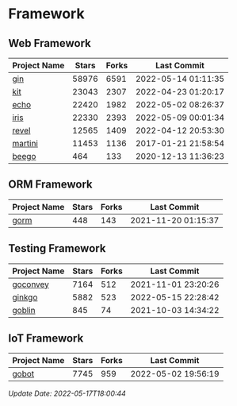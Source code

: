 # Framework

## Web Framework
| Project Name | Stars | Forks | Last Commit |
| ------------ | ----- | ----- | ----------- |
| [gin](https://github.com/gin-gonic/gin) | 58976 | 6591 | 2022-05-14 01:11:35 |
| [kit](https://github.com/go-kit/kit) | 23043 | 2307 | 2022-04-23 01:20:17 |
| [echo](https://github.com/labstack/echo) | 22420 | 1982 | 2022-05-02 08:26:37 |
| [iris](https://github.com/kataras/iris) | 22330 | 2393 | 2022-05-09 00:01:34 |
| [revel](https://github.com/revel/revel) | 12565 | 1409 | 2022-04-12 20:53:30 |
| [martini](https://github.com/go-martini/martini) | 11453 | 1136 | 2017-01-21 21:58:54 |
| [beego](https://github.com/astaxie/beego) | 464 | 133 | 2020-12-13 11:36:23 |

## ORM Framework
| Project Name | Stars | Forks | Last Commit |
| ------------ | ----- | ----- | ----------- |
| [gorm](https://github.com/jinzhu/gorm) | 448 | 143 | 2021-11-20 01:15:37 |

## Testing Framework
| Project Name | Stars | Forks | Last Commit |
| ------------ | ----- | ----- | ----------- |
| [goconvey](https://github.com/smartystreets/goconvey) | 7164 | 512 | 2021-11-01 23:20:26 |
| [ginkgo](https://github.com/onsi/ginkgo) | 5882 | 523 | 2022-05-15 22:28:42 |
| [goblin](https://github.com/franela/goblin) | 845 | 74 | 2021-10-03 14:34:22 |

## IoT Framework
| Project Name | Stars | Forks | Last Commit |
| ------------ | ----- | ----- | ----------- |
| [gobot](https://github.com/hybridgroup/gobot) | 7745 | 959 | 2022-05-02 19:56:19 |

*Update Date: 2022-05-17T18:00:44*